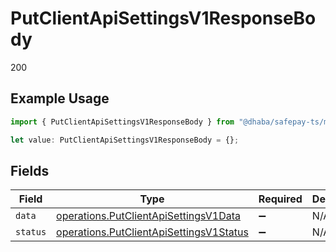 # PutClientApiSettingsV1ResponseBody

200

## Example Usage

```typescript
import { PutClientApiSettingsV1ResponseBody } from "@dhaba/safepay-ts/models/operations";

let value: PutClientApiSettingsV1ResponseBody = {};
```

## Fields

| Field                                                                                              | Type                                                                                               | Required                                                                                           | Description                                                                                        |
| -------------------------------------------------------------------------------------------------- | -------------------------------------------------------------------------------------------------- | -------------------------------------------------------------------------------------------------- | -------------------------------------------------------------------------------------------------- |
| `data`                                                                                             | [operations.PutClientApiSettingsV1Data](../../models/operations/putclientapisettingsv1data.md)     | :heavy_minus_sign:                                                                                 | N/A                                                                                                |
| `status`                                                                                           | [operations.PutClientApiSettingsV1Status](../../models/operations/putclientapisettingsv1status.md) | :heavy_minus_sign:                                                                                 | N/A                                                                                                |